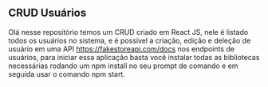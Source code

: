 ## CRUD Usuários

Olá nesse repositório temos um CRUD criado em React JS, nele é listado todos os usuários no sistema, e é possível a criação, edição e deleção de usuário em uma API https://fakestoreapi.com/docs nos endpoints de usuários, para iniciar essa aplicação basta você instalar todas as bibliotecas necessárias rodando um npm install no seu prompt de comando e em seguida usar o comando npm start.
 
 

